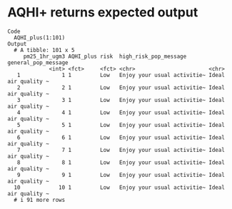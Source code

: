 # AQHI+ returns expected output

    Code
      AQHI_plus(1:101)
    Output
      # A tibble: 101 x 5
         pm25_1hr_ugm3 AQHI_plus risk  high_risk_pop_message       general_pop_message
                 <int> <fct>     <fct> <chr>                       <chr>              
       1             1 1         Low   Enjoy your usual activitie~ Ideal air quality ~
       2             2 1         Low   Enjoy your usual activitie~ Ideal air quality ~
       3             3 1         Low   Enjoy your usual activitie~ Ideal air quality ~
       4             4 1         Low   Enjoy your usual activitie~ Ideal air quality ~
       5             5 1         Low   Enjoy your usual activitie~ Ideal air quality ~
       6             6 1         Low   Enjoy your usual activitie~ Ideal air quality ~
       7             7 1         Low   Enjoy your usual activitie~ Ideal air quality ~
       8             8 1         Low   Enjoy your usual activitie~ Ideal air quality ~
       9             9 1         Low   Enjoy your usual activitie~ Ideal air quality ~
      10            10 1         Low   Enjoy your usual activitie~ Ideal air quality ~
      # i 91 more rows

